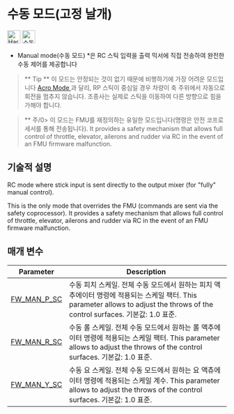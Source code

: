 # 수동 모드(고정 날개)

<!-- this requires review -->

[<img src="../../assets/site/difficulty_hard.png" title="Hard to fly" width="30px" />](../getting_started/flight_modes.md#key_difficulty)&nbsp;[<img src="../../assets/site/remote_control.svg" title="수동 / 원격 제어 필요" width="30px" />](../getting_started/flight_modes.md#key_manual)&nbsp;

* Manual mode(수동 모드) *은 RC 스틱 입력을 출력 믹서에 직접 전송하여 완전한 수동 제어를 제공합니다

> ** Tip ** 이 모드는 안정되는 것이 없기 때문에 비행하기에 가장 어려운 모드입니다 [Acro Mode ](../flight_modes/acro_fw.md)과 달리, RP 스틱이 중심일 경우 차량이 축 주위에서 자동으로 회전을 멈추지 않습니다. 조종사는 실제로 스틱을 이동하여 다른 방향으로 힘을 가해야 합니다.

<span></span>

> ** 주/0> 이 모드는 FMU를 재정의하는 유일한 모드입니다(명령은 안전 코프로세서를 통해 전송됩니다). It provides a safety mechanism that allows full control of throttle, elevator, ailerons and rudder via RC in the event of an FMU firmware malfunction.</p> </blockquote> 
> 
> ## 기술적 설명
> 
> RC mode where stick input is sent directly to the output mixer (for "fully" manual control).
> 
> This is the only mode that overrides the FMU (commands are sent via the safety coprocessor). It provides a safety mechanism that allows full control of throttle, elevator, ailerons and rudder via RC in the event of an FMU firmware malfunction.
> 
> ## 매개 변수
> 
> | Parameter                                                                                       | Description                                                                                                                          |
> | ----------------------------------------------------------------------------------------------- | ------------------------------------------------------------------------------------------------------------------------------------ |
> | <span id="FW_MAN_P_SC"></span>[FW_MAN_P_SC](../advanced_config/parameter_reference.md#FW_MAN_P_SC) | 수동 피치 스케일. 전체 수동 모드에서 원하는 피치 액추에이터 명령에 적용되는 스케일 팩터. This parameter allows to adjust the throws of the control surfaces. 기본값: 1.0 표준. |
> | <span id="FW_MAN_R_SC"></span>[FW_MAN_R_SC](../advanced_config/parameter_reference.md#FW_MAN_R_SC) | 수동 롤 스케일. 전체 수동 모드에서 원하는 롤 액추에이터 명령에 적용되는 스케일 팩터. This parameter allows to adjust the throws of the control surfaces. 기본값: 1.0 표준.   |
> | <span id="FW_MAN_Y_SC"></span>[FW_MAN_Y_SC](../advanced_config/parameter_reference.md#FW_MAN_Y_SC) | 수동 요 스케일. 전체 수동 모드에서 원하는 요 액츄에이터 명령에 적용되는 스케일 계수. This parameter allows to adjust the throws of the control surfaces. 기본값: 1.0 표준.   |